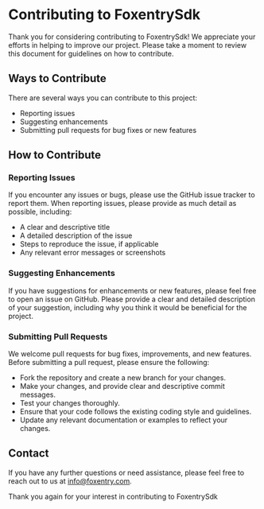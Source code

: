 # Contributing to FoxentrySdk

Thank you for considering contributing to FoxentrySdk! We appreciate your efforts in helping to improve our project. Please take a moment to review this document for guidelines on how to contribute.

## Ways to Contribute

There are several ways you can contribute to this project:

- Reporting issues
- Suggesting enhancements
- Submitting pull requests for bug fixes or new features

## How to Contribute

### Reporting Issues

If you encounter any issues or bugs, please use the GitHub issue tracker to report them. When reporting issues, please provide as much detail as possible, including:

- A clear and descriptive title
- A detailed description of the issue
- Steps to reproduce the issue, if applicable
- Any relevant error messages or screenshots

### Suggesting Enhancements

If you have suggestions for enhancements or new features, please feel free to open an issue on GitHub. Please provide a clear and detailed description of your suggestion, including why you think it would be beneficial for the project.

### Submitting Pull Requests

We welcome pull requests for bug fixes, improvements, and new features. Before submitting a pull request, please ensure the following:

- Fork the repository and create a new branch for your changes.
- Make your changes, and provide clear and descriptive commit messages.
- Test your changes thoroughly.
- Ensure that your code follows the existing coding style and guidelines.
- Update any relevant documentation or examples to reflect your changes.

## Contact

If you have any further questions or need assistance, please feel free to reach out to us at [info@foxentry.com](mailto:info@foxentry.com).

Thank you again for your interest in contributing to FoxentrySdk
